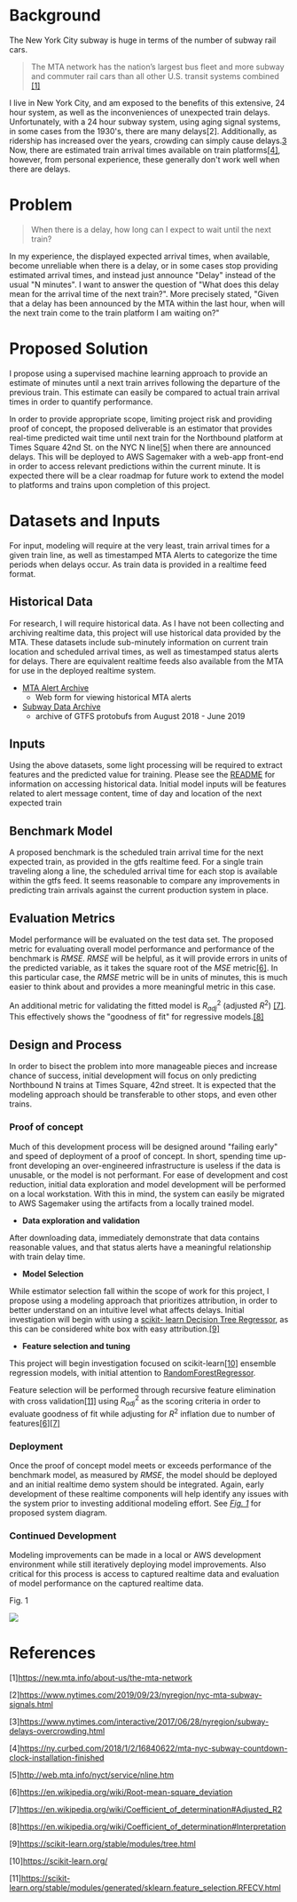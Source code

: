 # Background

The New York City subway is huge in terms of the number of subway rail cars.

>The MTA network has the nation’s largest bus fleet and more subway and commuter rail cars than all other U.S. transit systems combined [[1]](#footnote_1)

I live in New York City, and am exposed to the benefits of this extensive, 24 hour system, as well as the inconveniences of unexpected train delays.
Unfortunately, with a 24 hour subway system, using aging signal systems, in some cases from the 1930's, there are many delays[2]. Additionally, as ridership has increased over the years, crowding can simply cause delays.[3](#footnote_3) Now, there are estimated train arrival times available on train platforms[[4]](#footnote_4), however, from personal experience, these generally don't work well when there are delays.

# Problem

>When there is a delay, how long can I expect to wait until the next train?

In my experience, the displayed expected arrival times, when available, become unreliable when there is a delay, or in some cases stop providing estimated arrival times, and instead just announce "Delay" instead of the usual "N minutes".  I want to answer the question of "What does this delay mean for the arrival time of the next train?".  More precisely stated, "Given that a delay has been announced by the MTA within the last hour, when will the next train come to the train platform I am waiting on?"


# Proposed Solution

I propose using a supervised machine learning approach to provide an estimate of minutes until a next train arrives following the departure of the previous train.  This estimate can easily be compared to actual train arrival times in order to quantify performance.

In order to provide appropriate scope, limiting project risk and providing proof of concept, the proposed deliverable is an estimator that provides real-time predicted wait time until next train for the Northbound platform at Times Square 42nd St. on the NYC N line[[5]](#footnote_5) when there are announced delays.  This will be deployed to AWS Sagemaker with a web-app front-end in order to access relevant predictions within the current minute.  It is expected there will be a clear roadmap for future work to extend the model to platforms and trains upon completion of this project.


# Datasets and Inputs

For input, modeling will require at the very least, train arrival times for a given train line, as well as timestamped MTA Alerts to categorize the time periods when delays occur.  As train data is provided in a realtime feed format.

## Historical Data
For research, I will require historical data.  As I have not been collecting and archiving realtime data, this project will use historical data provided by the MTA.  These datasets include sub-minutely information on current train location and scheduled arrival times, as well as timestamped status alerts for delays.  There are equivalent realtime feeds also available from the MTA for use in the deployed realtime system.

- [MTA Alert Archive](https://m.mymtaalerts.com/archive)
    - Web form for viewing historical MTA alerts
- [Subway Data Archive](http://web.mta.info/developers/data/archives.html)
    - archive of GTFS protobufs from August 2018 - June 2019

## Inputs
Using the above datasets, some light processing will be required to extract features and the predicted value for training.  Please see the [README](README.md) for information on accessing historical data.  Initial model inputs will be features related to alert message content, time of day and location of the next expected train


## Benchmark Model

A proposed benchmark is the scheduled train arrival time for the next expected train, as provided in the gtfs realtime feed.  For a single train traveling along a line, the scheduled arrival time for each stop is available within the gtfs feed.  It seems reasonable to compare any improvements in predicting train arrivals against the current production system in place.


## Evaluation Metrics
 
Model performance will be evaluated on the test data set.  The proposed metric for evaluating overall model performance and performance of the benchmark is $RMSE$.  $RMSE$ will be helpful, as it will provide errors in units of the predicted variable, as it takes the square root of the $MSE$ metric[[6]](#footnote_6).  In this particular case, the $RMSE$ metric will be in units of minutes, this is much easier to think about and provides a more meaningful metric in this case.

An additional metric for validating the fitted model is $R^2_{adj}$ (adjusted $R^2$)  [[7]](#footnote_7).  This effectively shows the "goodness of fit" for regressive models.[[8]](#footnote_8)

## Design and Process

In order to bisect the problem into more manageable pieces and increase chance of success, initial development will focus on only predicting Northbound N trains at Times Square, 42nd street.  It is expected that the modeling approach should be transferable to other stops, and even other trains.

### Proof of concept
Much of this development process will be designed around "failing early" and speed of deployment of a proof of concept.  In short, spending time up-front developing an over-engineered infrastructure is useless if the data is unusable, or the model is not performant.  For ease of development and cost reduction, initial data exploration and model development will be performed on a local workstation.  With this in mind, the system can easily be migrated to AWS Sagemaker using the artifacts from a locally trained model.

- **Data exploration and validation**

After downloading data, immediately demonstrate that data contains reasonable values, and that status alerts have a meaningful relationship with train delay time.

- **Model Selection**

While estimator selection fall within the scope of work for this project, I propose using a modeling approach that prioritizes attribution, in order to better understand on an intuitive level what affects delays.  Initial investigation will begin with using a [scikit- learn Decision Tree Regressor](https://scikit-learn.org/stable/modules/tree.html#regression), as this can be considered white box with easy attribution.[[9]](#footnote_9)

- **Feature selection and tuning**

This project will begin investigation focused on scikit-learn[[10]](#footnote_10) ensemble regression models, with initial attention to [RandomForestRegressor](https://scikit-learn.org/stable/modules/generated/sklearn.ensemble.RandomForestRegressor.html).

Feature selection will be performed through recursive feature elimination with cross validation[[11]](#footnote_11) using $R^2_{adj}$ as the scoring criteria in order to evaluate goodness of fit while adjusting for $R^2$ inflation due to number of features[[6]]($footnote_6)[[7]](#footnote_7)


### Deployment
Once the proof of concept model meets or exceeds performance of the benchmark model, as measured by $RMSE$, the model should be deployed and an initial realtime demo system should be integrated.  Again, early development of these realtime components will help identify any issues with the system prior to investing additional modeling effort. See [*Fig. 1*](#fig_1) for proposed system diagram.

### Continued Development

Modeling improvements can be made in a local or AWS development environment while still iteratively deploying model improvements.  Also critical for this process is access to captured realtime data and evaluation of model performance on the captured realtime data.



<p>Fig. 1</p>
<img src="docs/files/Proposed System.bmp">

# References
[1]<a id="footnote_1">https://new.mta.info/about-us/the-mta-network</a>

[2]<a id="footnote_2">https://www.nytimes.com/2019/09/23/nyregion/nyc-mta-subway-signals.html</a>

[3]<a id="footnote_3">https://www.nytimes.com/interactive/2017/06/28/nyregion/subway-delays-overcrowding.html </a>

[4]<a id="footnote_4">https://ny.curbed.com/2018/1/2/16840622/mta-nyc-subway-countdown-clock-installation-finished</a>

[5]<a id="footnote_5">http://web.mta.info/nyct/service/nline.htm</a>

[6]<a id="footnote_6">https://en.wikipedia.org/wiki/Root-mean-square_deviation</a>

[7]<a id="footnote_7">https://en.wikipedia.org/wiki/Coefficient_of_determination#Adjusted_R2</a>

[8]<a id="footnote_8">https://en.wikipedia.org/wiki/Coefficient_of_determination#Interpretation</a>

[9]<a id="footnote_9">https://scikit-learn.org/stable/modules/tree.html </a>

[10]<a id="footnote_10">https://scikit-learn.org/</a>

[11]<a id="footnote_11">https://scikit-learn.org/stable/modules/generated/sklearn.feature_selection.RFECV.html</a>
